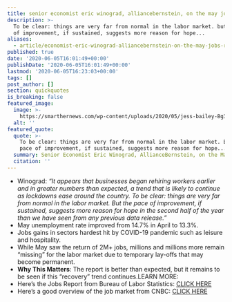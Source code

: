 ```yaml
---
title: senior economist eric winograd, alliancebernstein, on the may jobs report.
description: >-
  To be clear: things are very far from normal in the labor market. but the pace
  of improvement, if sustained, suggests more reason for hope...
aliases:
  - article/economist-eric-winograd-alliancebernstein-on-the-may-jobs-report/
published: true
date: '2020-06-05T16:01:49+00:00'
publishDate: '2020-06-05T16:01:49+00:00'
lastmod: '2020-06-05T16:23:03+00:00'
tags: []
post_author: []
section: quickquotes
is_breaking: false
featured_image:
  image: >-
    https://smarthernews.com/wp-content/uploads/2020/05/jess-bailey-Bg3qkPDpopY-unsplash-min-1024x768.jpg
  alt: ''
featured_quote:
  quote: >-
    To be clear: things are very far from normal in the labor market. But the
    pace of improvement, if sustained, suggests more reason for hope...
  summary: Senior Economist Eric Winograd, AllianceBernstein, on the May Jobs Report.
  citation: ''
---
```

*   Winograd: _“It appears that businesses began rehiring workers earlier and in greater numbers than expected, a trend that is likely to continue as lockdowns ease around the country. To be clear: things are very far from normal in the labor market. But the pace of improvement, if sustained, suggests more reason for hope in the second half of the year than we have seen from any previous data release.”_
*   May unemployment rate improved from 14.7% in April to 13.3%.
*   Jobs gains in sectors hardest hit by COVID-19 pandemic such as leisure and hospitality.
*   While May saw the return of 2M+ jobs, millions and millions more remain “missing” for the labor market due to temporary lay-offs that may become permanent.
*   **Why This Matters**: The report is better than expected, but it remains to be seen if this “recovery” trend continues.LEARN MORE:
*   Here’s the Jobs Report from Bureau of Labor Statistics: [CLICK HERE](\"https://www.bls.gov/news.release/pdf/empsit.pdf\")
*   Here’s a good overview of the job market from CNBC: [CLICK HERE](\"https://www.cnbc.com/2020/06/05/jobs-report-may-2020.html\")